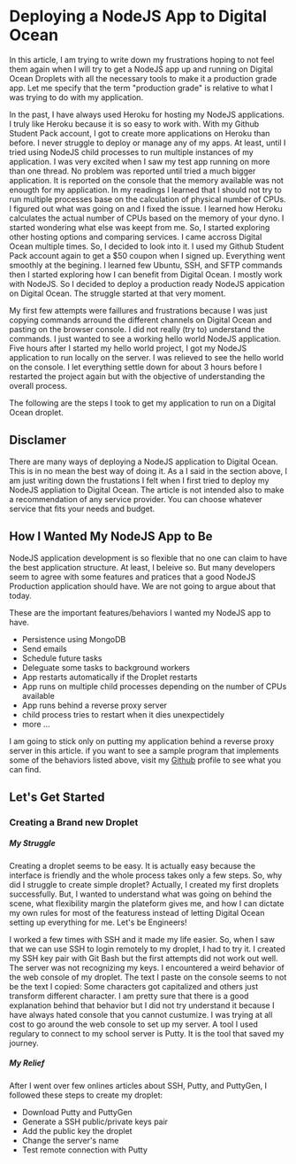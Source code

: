 # Deploying a NodeJS App to Digital Ocean

In this article, I am trying to write down my frustrations hoping to not feel them again when I will try to get a NodeJS app up and running on Digital Ocean Droplets with all the necessary tools to make it a production grade app. Let me specify that the term "production grade" is relative to what I was trying to do with my application. 

In the past, I have always used Heroku for hosting my NodeJS applications. I truly like Heroku because it is so easy to work with. With my Github Student Pack account, I got to create more applications on Heroku than before. I never struggle to deploy or manage any of my apps. At least, until I tried using NodeJS child processes to run multiple instances of my application. I was very excited when I saw my test app running on more than one thread. No problem was reported until tried a much bigger application. It is reported on the console that the memory available was not enougth for my application. In my readings I learned that I should not try to run multiple processes base on the calculation of physical number of CPUs. I figured out what was going on and I fixed the issue. I learned how Heroku calculates the actual number of CPUs based on the memory of your dyno. I started wondering what else was keept from me. So, I started exploring other hosting options and comparing services. I came accross Digital Ocean multiple times. So, I decided to look into it. I used my Github Student Pack account again to get a $50 coupon when I signed up. Everything went smoothly at the begining. I learned few Ubuntu, SSH, and SFTP commands then I started exploring how I can benefit from Digital Ocean. I mostly work with NodeJS. So I decided to deploy a production ready NodeJS appication on Digital Ocean. The struggle started at that very moment. 

My first few attempts were faillures and frustrations because I was just copying commands arround the different channels on Digital Ocean and pasting on the browser console. I did not really (try to) understand the commands. I just wanted to see a working hello world NodeJS application. Five hours after I started my hello world project, I got my NodeJS application to run locally on the server. I was relieved to see the hello world on the console. I let everything settle down for about 3 hours before I restarted the project again but with the objective of understanding the overall process. 

The following are the steps I took to get my application to run on a Digital Ocean droplet. 

## Disclamer

There are many  ways of deploying a NodeJS application to Digital Ocean. This is in no mean the best way of doing it. As a I said in the section above, I am just writing down the frustations I felt when I first tried to deploy my NodeJS appliation to Digital Ocean. The article is not intended also to make a recommendation of any service provider. You can choose whatever service that fits your needs and budget.

## How I Wanted My NodeJS App to Be

NodeJS application development is so flexible that no one can claim to have the best application structure. At least, I beleive so. But many developers seem to agree with some features and pratices that a good NodeJS Production application should have. We are not going to argue about that today. 

These are the important features/behaviors I wanted my NodeJS app to have.
  - Persistence using MongoDB
  - Send emails
  - Schedule future tasks
  - Deleguate some tasks to background workers
  - App restarts automatically if the Droplet restarts
  - App runs on multiple child processes depending on the number of CPUs available 
  - App runs behind a reverse proxy server
  - child process tries to restart when it dies unexpectidely
  - more ...

I am going to stick only on putting my application behind a reverse proxy server in this article. if you want to see a sample program that implements some of the behaviors listed above, visit my [Github](https://github.com/shoudou) profile to see what you can find.

## Let's Get Started

### Creating a Brand new Droplet

##### My Struggle 

Creating a droplet seems to be easy. It is actually easy because the interface is friendly and the whole process takes only a few steps. So, why did I struggle to create simple droplet? Actually, I created my first droplets successfully. But, I wanted to understand what was going on behind the scene, what flexibility margin the plateform gives me, and how I can dictate my own rules for most of the featuress instead of letting Digital Ocean setting up everything for me. Let's be Engineers! 

I worked a few times with SSH and it made my life easier. So, when I saw that we can use SSH to login remotely to my droplet, I had to try it. I created my SSH key pair with Git Bash but the first attempts did not work out well. The server was not recognizing my keys. I encountered a weird behavior of the web console of my droplet. The text I paste on the console seems to not be the text I copied: Some characters got capitalized and others just transform different character. I am pretty sure that there is a good explanation behind that behavior but I did not try understand it because I have always hated console that you cannot custumize. I was trying at all cost to go around the web console to set up my server. A tool I used regulary to connect to my school server is Putty. It is the tool that saved my journey. 

##### My Relief
After I went over few onlines articles about SSH, Putty, and PuttyGen, I followed these steps to create my droplet: 
  - Download Putty and PuttyGen
  - Generate a SSH public/private keys pair
  - Add the public key the droplet
  - Change the server's name
  - Test remote connection with Putty
